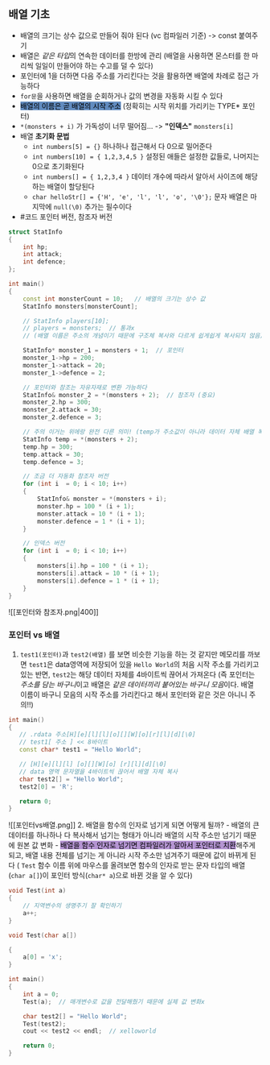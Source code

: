 ## 배열 기초
- 배열의 크기는 상수 값으로 만들어 줘야 된다 (vc 컴파일러 기준) -> const 붙여주기
- 배열은 *같은 타입*의 연속한 데이터를 한방에 관리 (배열을 사용하면 몬스터를 한 마리씩 일일이 만들어야 하는 수고를 덜 수 있다)
- 포인터에 1을 더하면 다음 주소를 가리킨다는 것을 활용하면 배열에 차례로 접근 가능하다
- `for문`을 사용하면 배열을 순회하거나 값의 변경을 자동화 시킬 수 있다
- <mark style="background: #0E4F9FA6;">배열의 이름은 곧 배열의 시작 주소</mark> (정확히는 시작 위치를 가리키는 TYPE* 포인터)
- `*(monsters + i)` 가 가독성이 너무 떨어짐... -> **"인덱스"** `monsters[i]`
- 배열 **초기화 문법** 
	- `int numbers[5] = {}` 하나하나 접근해서 다 0으로 밀어준다
	-  `int numbers[10] = { 1,2,3,4,5 }` 설정된 애들은 설정한 값들로, 나머지는 0으로 초기화된다
	- `int numbers[] = { 1,2,3,4 }` 데이터 개수에 따라서 알아서 사이즈에 해당하는 배열이 할당된다
	- `char helloStr[] = {'H', 'e', 'l', 'l', 'o', '\0'};` 문자 배열은 마지막에 `null(\0)` 추가는 필수이다
- #코드 포인터 버전, 참조자 버전

```cpp
struct StatInfo
{
	int hp;
	int attack;
	int defence;
};

int main()
{
	const int monsterCount = 10;   // 배열의 크기는 상수 값
	StatInfo monsters[monsterCount];

	// StatInfo players[10];
	// players = monsters;  // 통과x 
	// (배열 이름은 주소의 개념이기 때문에 구조체 복사와 다르게 쉽게쉽게 복사되지 않음)

	StatInfo* monster_1 = monsters + 1;  // 포인터
	monster_1->hp = 200;
	monster_1->attack = 20;
	monster_1->defence = 2;

	// 포인터와 참조는 자유자재로 변환 가능하다
	StatInfo& monster_2 = *(monsters + 2);  // 참조자 (중요)
	monster_2.hp = 300;
	monster_2.attack = 30;
	monster_2.defence = 3;

	// 주의 이거는 위에랑 완전 다른 의미! (temp가 주소값이 아니라 데이터 자체 배열 복사)
	StatInfo temp = *(monsters + 2);
	temp.hp = 300;
	temp.attack = 30;
	temp.defence = 3;

	// 조금 더 자동화 참조자 버전
	for (int i  = 0; i < 10; i++)
	{
		StatInfo& monster = *(monsters + i);
		monster.hp = 100 * (i + 1);
		monster.attack = 10 * (i + 1);
		monster.defence = 1 * (i + 1);
	}

	// 인덱스 버전
	for (int i  = 0; i < 10; i++)
	{
		monsters[i].hp = 100 * (i + 1);
		monsters[i].attack = 10 * (i + 1);
		monsters[i].defence = 1 * (i + 1);
	}
}
```
![[포인터와 참조자.png|400]]


### 포인터 vs 배열
1. `test1(포인터)`과 `test2(배열)` 를 보면 비슷한 기능을 하는 것 같지만 메모리를 까보면 `test1`은 data영역에 저장되어 있을 `Hello World`의 처음 시작 주소를 가리키고 있는 반면, `test2`는 해당 데이터 자체를 4바이트씩 끊어서 가져온다 (즉 포인터는 *주소를 담는 바구니*이고 배열은 *같은 데이터끼리 붙어있는 바구니 모음*이다. 배열 이름이 바구니 모음의 시작 주소를 가리킨다고 해서 포인터와 같은 것은 아니니 주의!!)
 ```cpp
int main()
{
	// .rdata 주소[H][e][l][l][o][][W][o][r][l][d][\0]
	// test1[ 주소 ] << 8바이트
	const char* test1 = "Hello World";

	// [H][e][l][l] [o][][W][o] [r][l][d][\0] 
	// data 영역 문자열을 4바이트씩 끊어서 배열 자체 복사
	char test2[] = "Hello World";
	test2[0] = 'R';

	return 0;
}
```
![[포인터vs배열.png]]
2. 배열을 함수의 인자로 넘기게 되면 어떻게 될까?
	- 배열의 큰 데이터를 하나하나 다 복사해서 넘기는 형태가 아니라 배열의 시작 주소만 넘기기 때문에 원본 값 변화
	- <mark style="background: #824CB496;">배열을 함수 인자로 넘기면 컴파일러가 알아서 포인터로 치환</mark>해주게 되고, 배열 내용 전체를 넘기는 게 아니라 시작 주소만 넘겨주기 때문에 값이 바뀌게 된다 ( `Test` 함수 이름 위에 마우스를 올려보면 함수의 인자로 받는 문자 타입의 배열(`char a[]`)이 포인터 방식(`char* a`)으로 바뀐 것을 알 수 있다)
```cpp
void Test(int a)
{
	// 지역변수의 생명주기 잘 확인하기
	a++;
}

void Test(char a[])

{
	a[0] = 'x';
}

int main()
{
	int a = 0;
	Test(a);  // 매개변수로 값을 전달해줬기 때문에 실제 값 변화x

	char test2[] = "Hello World";
	Test(test2);
	cout << test2 << endl;  // xelloworld

	return 0;
}
```